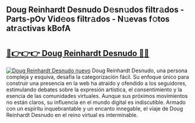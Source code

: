 ## Doug Reinhardt Desnudo D𝚎sn𝚞dos filtr𝚊dos - Parts-pOv Vid𝚎os filtr𝚊dos - N𝚞evas f𝚘tos atr𝚊ctivas kBofA

# <h2><a href="http://mb0uaa.tromn.icu/?c=Doug+Reinhardt+Desnudo">🔗👉👉👉 Doug Reinhardt Desnudo 🔗🔗</a></h2>

[![Doug Reinhardt Desnudo nuevo](https://i.imgur.com/pEAQMta.gif)](http://mb0uaa.tromn.icu/?c=Doug+Reinhardt+Desnudo)
Doug Reinhardt Desnudo, una persona compleja y esquiva, desafía la categorización fácil. Su enfoque único para construir una presencia en la web ha atraído y ofendido a los seguidores, estimulando debates sobre la expresión artística, el consentimiento y la esencia de las comunidades virtuales. Aunque sus próximos movimientos no están claros, su influencia en el mundo digital es indiscutible. Armado con un espíritu inquebrantable y un encanto innegable, el viaje de Doug Reinhardt Desnudo en el reino virtual es interminable.
